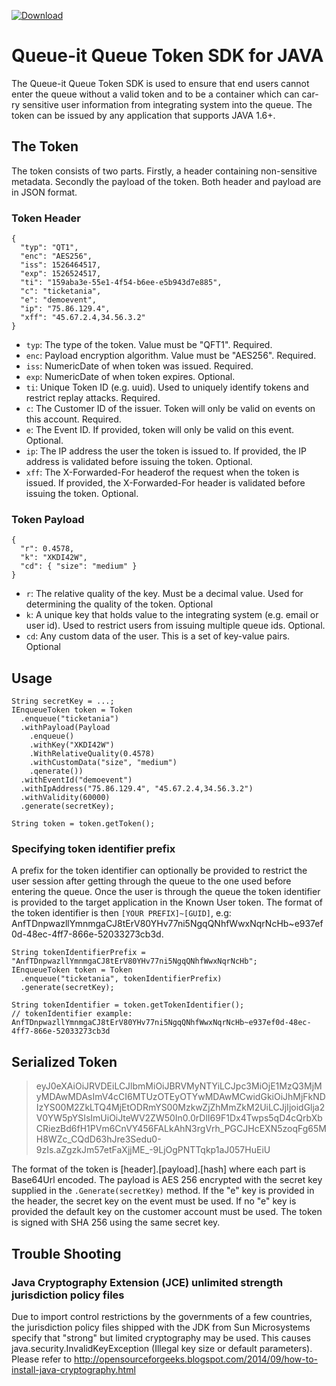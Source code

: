 [ ![Download](https://api.bintray.com/packages/queueit/maven/com.queue_it.queuetoken/images/download.svg) ](https://bintray.com/queueit/maven/com.queue_it.queuetoken/_latestVersion)

# Queue-it Queue Token SDK for JAVA 
The Queue-it Queue Token SDK is used to ensure that end users cannot enter the queue without a valid token and to be a container which can car-ry sensitive user information from integrating system into the queue. The token can be issued by any application that supports JAVA 1.6+.
## The Token
The token consists of two parts. Firstly, a header containing non-sensitive metadata. Secondly the payload of the token. Both header and payload are in JSON format.
### Token Header
```
{ 
  "typ": "QT1",
  "enc": "AES256",
  "iss": 1526464517,
  "exp": 1526524517,
  "ti": "159aba3e-55e1-4f54-b6ee-e5b943d7e885",
  "c": "ticketania", 
  "e": "demoevent",
  "ip": "75.86.129.4",
  "xff": "45.67.2.4,34.56.3.2"
}
```
- `typ`: The type of the token. Value must be "QFT1". Required.
- `enc`: Payload encryption algorithm. Value must be "AES256". Required.
- `iss`: NumericDate of when token was issued. Required.
- `exp`: NumericDate of when token expires. Optional.
- `ti`: Unique Token ID (e.g. uuid). Used to uniquely identify tokens and restrict replay attacks. Required.
- `c`: The Customer ID of the issuer. Token will only be valid on events on this account. Required.
- `e`: The Event ID. If provided, token will only be valid on this event. Optional.
- `ip`: The IP address the user the token is issued to. If provided, the IP address is validated before issuing the token. Optional.
- `xff`: The X-Forwarded-For headerof the request when the token is issued. If provided, the X-Forwarded-For header is validated before issuing the token. Optional.

### Token Payload
```
{ 
  "r": 0.4578,
  "k": "XKDI42W",
  "cd": { "size": "medium" }
}
```
- `r`: The relative quality of the key. Must be a decimal value. Used for determining the quality of the token. Optional
- `k`: A unique key that holds value to the integrating system (e.g. email or user id). Used to restrict users from issuing multiple queue ids. Optional.
- `cd`: Any custom data of the user. This is a set of key-value pairs. Optional

## Usage
```
String secretKey = ...;
IEnqueueToken token = Token
  .enqueue("ticketania")
  .withPayload(Payload
    .enqueue()
    .withKey("XKDI42W")
    .WithRelativeQuality(0.4578)
    .withCustomData("size", "medium")
    .qenerate())
  .withEventId("demoevent")
  .withIpAddress("75.86.129.4", "45.67.2.4,34.56.3.2")
  .withValidity(60000)
  .generate(secretKey);

String token = token.getToken();
```

### Specifying token identifier prefix
A prefix for the token identifier can optionally be provided to restrict the user session after getting through the queue to the one used before entering the queue. Once the user is through the queue the token identifier is provided to the target application in the Known User token. The format of the token identifier is then `[YOUR PREFIX]~[GUID]`, e.g: AnfTDnpwazllYmnmgaCJ8tErV80YHv77ni5NgqQNhfWwxNqrNcHb~e937ef0d-48ec-4ff7-866e-52033273cb3d.
```
String tokenIdentifierPrefix = "AnfTDnpwazllYmnmgaCJ8tErV80YHv77ni5NgqQNhfWwxNqrNcHb";
IEnqueueToken token = Token
  .enqueue("ticketania", tokenIdentifierPrefix)
  .generate(secretKey);

String tokenIdentifier = token.getTokenIdentifier();
// tokenIdentifier example: AnfTDnpwazllYmnmgaCJ8tErV80YHv77ni5NgqQNhfWwxNqrNcHb~e937ef0d-48ec-4ff7-866e-52033273cb3d
```

## Serialized Token
> eyJ0eXAiOiJRVDEiLCJlbmMiOiJBRVMyNTYiLCJpc3MiOjE1MzQ3MjMyMDAwMDAsImV4cCI6MTUzOTEyOTYwMDAwMCwidGkiOiJhMjFkNDIzYS00M2ZkLTQ4MjEtODRmYS00MzkwZjZhMmZkM2UiLCJjIjoidGlja2V0YW5pYSIsImUiOiJteWV2ZW50In0.0rDlI69F1Dx4Twps5qD4cQrbXbCRiezBd6fH1PVm6CnVY456FALkAhN3rgVrh_PGCJHcEXN5zoqFg65MH8WZc_CQdD63hJre3Sedu0-9zIs.aZgzkJm57etFaXjjME_-9LjOgPNTTqkp1aJ057HuEiU

The format of the token is [header].[payload].[hash] where each part is Base64Url encoded. The payload is AES 256 encrypted with the secret key supplied in the `.Generate(secretKey)` method. If the "e" key is provided in the header, the secret key on the event must be used. If no "e" key is provided the default key on the customer account must be used.
The token is signed with SHA 256 using the same secret key.

## Trouble Shooting
### Java Cryptography Extension (JCE) unlimited strength jurisdiction policy files
Due to import control restrictions by the governments of a few countries, the jurisdiction policy files shipped with the JDK from Sun Microsystems specify that "strong" but limited cryptography may be used. This causes java.security.InvalidKeyException (Illegal key size or default parameters). Please refer to http://opensourceforgeeks.blogspot.com/2014/09/how-to-install-java-cryptography.html
